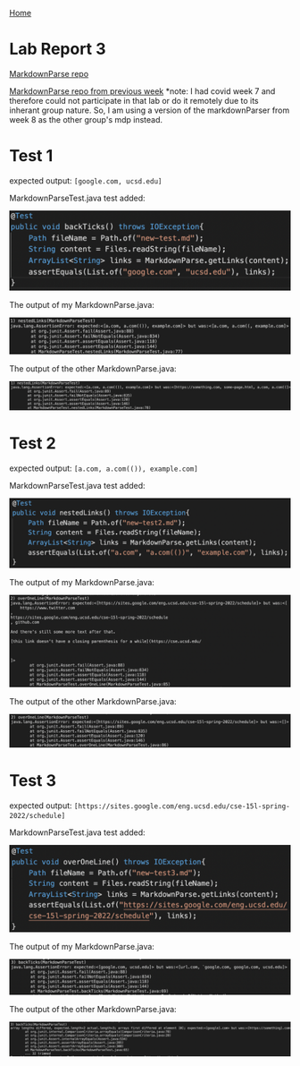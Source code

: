 [Home](../index.md)

# Lab Report 3


[MarkdownParse repo](https://github.com/ravishende/markdown-parser)

[MarkdownParse repo from previous week](https://github.com/ravishende/report4-markdown-parser)
*note: I had covid week 7 and therefore could not participate in that lab or do it remotely due to its inherant group nature. So, I am using a version of the markdownParser from week 8 as the other group's mdp instead.


# Test 1

expected output: `[google.com, ucsd.edu]`

MarkdownParseTest.java test added:

![Image](test1.png)


The output of my MarkdownParse.java:

![Image](my-test1.png)


The output of the other MarkdownParse.java:

![Image](other-test1.png)


# Test 2

expected output: `[a.com, a.com(()), example.com]`

MarkdownParseTest.java test added:

![Image](test2.png)


The output of my MarkdownParse.java:

![Image](my-test2.png)


The output of the other MarkdownParse.java:

![Image](other-test2.png)


# Test 3

expected output: `[https://sites.google.com/eng.ucsd.edu/cse-15l-spring-2022/schedule]`

MarkdownParseTest.java test added:

![Image](test3.png)


The output of my MarkdownParse.java:

![Image](my-test3.png)


The output of the other MarkdownParse.java:

![Image](other-test3.png)